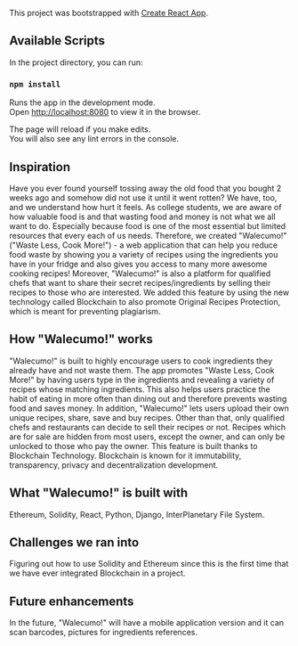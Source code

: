 This project was bootstrapped with [Create React App](https://github.com/facebook/create-react-app).

## Available Scripts

In the project directory, you can run:

### `npm install`

Runs the app in the development mode.<br>
Open [http://localhost:8080](http://localhost:8080) to view it in the browser.

The page will reload if you make edits.<br>
You will also see any lint errors in the console.

## Inspiration
Have you ever found yourself tossing away the old food that you bought 2 weeks ago and somehow did not use it until it went rotten? We have, too, and we understand how hurt it feels. As college students, we are aware of how valuable food is and that wasting food and money is not what we all want to do. Especially because food is one of the most essential but limited resources that every each of us needs.
Therefore, we created "Walecumo!" ("Waste Less, Cook More!") - a web application that can help you reduce food waste by showing you a variety of recipes using the ingredients you have in your fridge and also gives you access to many more awesome cooking recipes!
Moreover, "Walecumo!" is also a platform for qualified chefs that want to share their secret recipes/ingredients by selling their recipes to those who are interested. We added this feature by using the new technology called Blockchain to also promote Original Recipes Protection, which is meant for preventing plagiarism.

## How "Walecumo!" works
"Walecumo!" is built to highly encourage users to cook ingredients they already have and not waste them. The app promotes "Waste Less, Cook More!" by having users type in the ingredients and revealing a variety of recipes whose matching ingredients. This also helps users practice the habit of eating in more often than dining out and therefore prevents wasting food and saves money. 
In addition, "Walecumo!" lets users upload their own unique recipes, share, save and buy recipes. Other than that, only qualified chefs and restaurants can decide to sell their recipes or not. Recipes which are for sale are hidden from most users, except the owner, and can only be unlocked to those who pay the owner. This feature is built thanks to Blockchain Technology. Blockchain is known for it immutability, transparency, privacy and decentralization development.

## What "Walecumo!" is built with
Ethereum, Solidity, React, Python, Django, InterPlanetary File System.

## Challenges we ran into
Figuring out how to use Solidity and Ethereum since this is the first time that we have ever integrated Blockchain in a project.

## Future enhancements
In the future, "Walecumo!" will have a mobile application version and it can scan barcodes, pictures for ingredients references.
